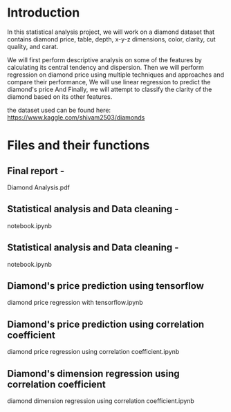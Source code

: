 # Introduction

In this statistical analysis project, we will work on a diamond dataset that contains diamond price, table, depth, x-y-z dimensions, color, clarity, cut quality, and carat. 

We will first perform descriptive analysis on some of the features by calculating its central tendency and dispersion. Then we will perform regression on diamond price using multiple techniques and approaches and compare their performance, We will use linear regression to predict the diamond's price And Finally, we will attempt to classify the clarity of the diamond based on its other features.

the dataset used can be found here:
https://www.kaggle.com/shivam2503/diamonds

# Files and their functions
## Final report - 
Diamond Analysis.pdf
## Statistical analysis and Data cleaning -
notebook.ipynb
## Statistical analysis and Data cleaning -
notebook.ipynb
## Diamond's price prediction using tensorflow
diamond price regression with tensorflow.ipynb
## Diamond's price prediction using correlation coefficient
diamond price regression using correlation coefficient.ipynb
## Diamond's dimension regression using correlation coefficient
diamond dimension regression using correlation coefficient.ipynb
